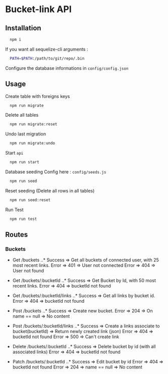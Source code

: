 # Bucket-link API

## Installation
``` bash
  npm i
```
If you want all sequelize-cli arguments :
``` bash
  PATH=$PATH:/path/to/git/repo/.bin
```
Configure the database informations in `config/config.json`

## Usage
Create table with foreigns keys
``` bash
  npm run migrate
```
Delete all tables
``` bash
  npm run migrate:reset
```
Undo last migration
``` bash
  npm run migrate:undo
```
Start `api`
``` bash
  npm run start
```
Database seeding
Config here : `config/seeds.js`
``` bash
  npm run seed
```
Reset seeding (Delete all rows in all tables)
``` bash
  npm run seed:reset
```
Run Test
```bash
  npm run test
```

## Routes

### Buckets

- Get /buckets
..* Success => Get all buckets of connected user, with 25 most recent links.
Error => 401 => User not connected
Error => 404 => User not found

- Get /buckets/:bucketId
..* Success => Get Bucket by Id, with 50 most recent links.
Error => 404 => bucketId not found

- Get /buckets/:bucketId/links
..* Success => Get all links by bucket id.
Error => 404 => bucketId not found

- Post /buckets
..* Success => Create new bucket.
Error => 204 => On name == null => No content

- Post /buckets/:bucketId/links
..* Success => Create a links associate to bucket(bucketId) => Return newly created link (json)
Error => 404 => bucketId not found
Error => 500 => Can't create link

- Delete /buckets/:bucketId
..* Success => Delete bucket by id (with all associated links)
Error => 404 => bucketId not found

- Patch /buckets/:bucketId
..* Success => Edit bucket by id
Error => 404 => bucketId not found
Error => 204 => name == null => No content

